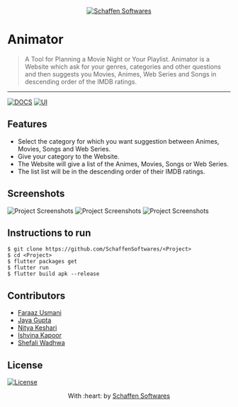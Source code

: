 <p align="center"><a href="https://www.schaffensofts.com" target="_blank"><img src="https://i.postimg.cc/ZRBk4xZs/logo.png" title="Schaffen Softwares" alt="Schaffen Softwares"></a>
</p>

# Animator

> A Tool for Planning a Movie Night or Your Playlist.
> Animator is a Website which ask for your genres, categories and other questions and then suggests you Movies, Animes, Web Series and Songs in descending order of the IMDB ratings. 

---
[![DOCS](https://img.shields.io/badge/Documentation-see%20docs-green?style=flat-square&logo=appveyor)](INSERT_LINK_FOR_DOCS_HERE) 
  [![UI ](https://img.shields.io/badge/User%20Interface-Link%20to%20UI-orange?style=flat-square&logo=appveyor)](INSERT_UI_LINK_HERE)

## Features
- Select the category for which you want suggestion between Animes, Movies, Songs and Web Series.
- Give your category to the Website.
- The Website will give a list of the Animes, Movies, Songs or Web Series. 
- The list list will be in the descending order of their IMDB ratings.

## Screenshots
<img src="" alt="Project Screenshots">
<img src="" alt="Project Screenshots">
<img src="" alt="Project Screenshots">

## Instructions to run
```
$ git clone https://github.com/SchaffenSoftwares/<Project>
$ cd <Project>
$ flutter packages get
$ flutter run
$ flutter build apk --release
```

## Contributors
- <a href="https://github.com/Faraazusmani">Faraaz Usmani</a>
- <a href="https://github.com/jayagupta17">Jaya Gupta</a>
- <a href="https://github.com/nityakeshari">Nitya Keshari</a>
- <a href="https://github.com/IshvinaKapoor">Ishvina Kapoor</a>
- <a href="https://github.com/<Contributor>">Shefali Wadhwa</a>

## License
[![License](http://img.shields.io/:license-mit-blue.svg?style=flat-square)](http://badges.mit-license.org)

<p align="center">
	With :heart: by <a href="https://www.schaffensofts.com" target="_blank">Schaffen Softwares</a>
</p>
